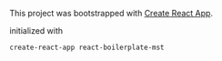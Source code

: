 This project was bootstrapped with [Create React App](https://github.com/facebookincubator/create-react-app).

initialized with
```
create-react-app react-boilerplate-mst
```
